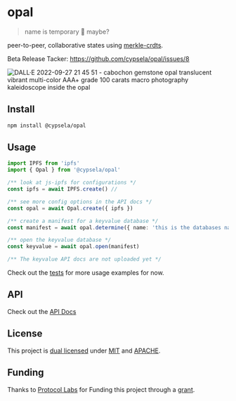 
# opal
> name is temporary 🚧 maybe?

peer-to-peer, collaborative states using [merkle-crdts](https://research.protocol.ai/publications/merkle-crdts-merkle-dags-meet-crdts/).

Beta Release Tacker: https://github.com/cypsela/opal/issues/8

![DALL·E 2022-09-27 21 45 51 - cabochon gemstone opal  translucent vibrant multi-color  AAA+ grade  100 carats  macro photography  kaleidoscope inside the opal  ](https://user-images.githubusercontent.com/36933094/203710996-860c60cf-bddf-4c5b-b5c9-5b46d32f076f.png)

## Install

```bash
npm install @cypsela/opal
```

## Usage

```typescript
import IPFS from 'ipfs'
import { Opal } from '@cypsela/opal'

/** look at js-ipfs for configurations */
const ipfs = await IPFS.create() // 

/** see more config options in the API docs */
const opal = await Opal.create({ ipfs })

/** create a manifest for a keyvalue database */
const manifest = await opal.determine({ name: 'this is the databases name', type: 'keyvalue' })

/** open the keyvalue database */
const keyvalue = await opal.open(manifest)

/** The keyvalue API docs are not uploaded yet */
```

Check out the [tests](./test) for more usage examples for now.

## API

Check out the [API Docs](./API/index.md)

## License

This project is [dual licensed](./LICENSE) under [MIT](./LICENSE-MIT) and [APACHE](./LICENSE-APACHE).

## Funding

Thanks to [Protocol Labs](https://protocol.io) for Funding this project through a [grant](https://github.com/tabcat/rough-opal).
